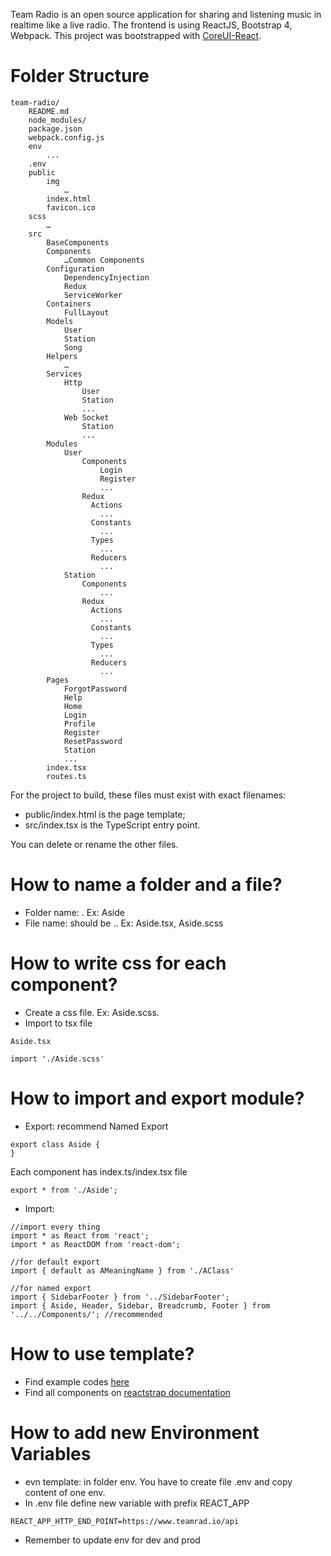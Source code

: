 Team Radio is an open source application for sharing and listening music in realtime like a live radio.
The frontend is using ReactJS, Bootstrap 4, Webpack.
This project was bootstrapped with [CoreUI-React](https://github.com/mrholek/CoreUI-React/tree/master/React_Starter).

# Folder Structure
```
team-radio/
    README.md
    node_modules/
    package.json
    webpack.config.js
    env
        ...
    .env
    public
        img
            …
        index.html
        favicon.ico
    scss
        …
    src
        BaseComponents
        Components
            …Common Components
        Configuration
            DependencyInjection
            Redux
            ServiceWorker
        Containers
            FullLayout
        Models
            User
            Station
            Song
        Helpers
            …
        Services
            Http
                User
                Station
                ...
            Web Socket
                Station
                ...
        Modules
            User
                Components
                    Login
                    Register
                    ...
                Redux
                  Actions
                    ...
                  Constants
                    ...
                  Types
                    ...
                  Reducers
                    ...
            Station
                Components
                    ...
                Redux
                  Actions
                    ...
                  Constants
                    ...
                  Types
                    ...
                  Reducers
                    ...
        Pages
            ForgotPassword
            Help
            Home
            Login
            Profile
            Register
            ResetPassword
            Station
            ...
        index.tsx
        routes.ts
```
For the project to build, these files must exist with exact filenames:
- public/index.html is the page template;
- src/index.tsx is the TypeScript entry point.

You can delete or rename the other files.

# How to name a folder and a file?
- Folder name: <component name>.
Ex: Aside
- File name: should be <component name>.<ext>.
Ex: Aside.tsx, Aside.scss

# How to write css for each component?
- Create a css file. Ex: Aside.scss.
- Import to tsx file
```
Aside.tsx

import './Aside.scss'
```

# How to import and export module?
- Export: recommend Named Export
```
export class Aside {
}
```
Each component has index.ts/index.tsx file
```
export * from './Aside';
```
- Import:
```
//import every thing
import * as React from 'react';
import * as ReactDOM from 'react-dom';

//for default export
import { default as AMeaningName } from './AClass'

//for named export
import { SidebarFooter } from '../SidebarFooter';
import { Aside, Header, Sidebar, Breadcrumb, Footer } from '../../Components/'; //recommended
```

# How to use template?
- Find example codes [here](https://github.com/mrholek/CoreUI-React/tree/master/React_Full_Project)
- Find all components on [reactstrap documentation](http://reactstrap.github.io/components/)

# How to add new Environment Variables
- evn template: in folder env. You have to create file .env and copy content of one env.
- In .env file define new variable with prefix REACT_APP
```
REACT_APP_HTTP_END_POINT=https://www.teamrad.io/api
```
- Remember to update env for dev and prod
